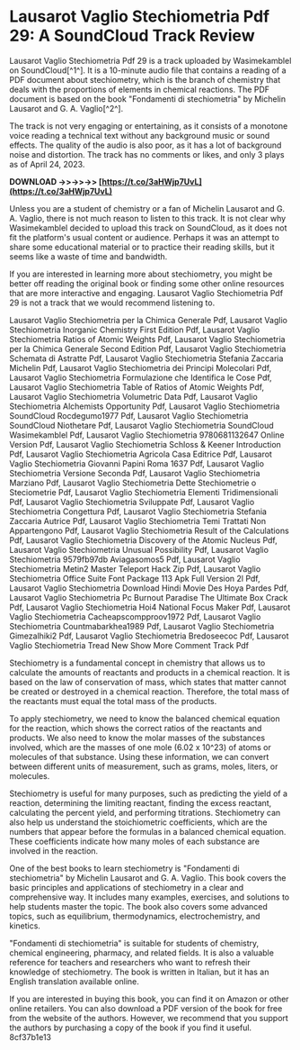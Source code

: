 # Lausarot Vaglio Stechiometria Pdf 29: A SoundCloud Track Review
 
Lausarot Vaglio Stechiometria Pdf 29 is a track uploaded by Wasimekamblel on SoundCloud[^1^]. It is a 10-minute audio file that contains a reading of a PDF document about stechiometry, which is the branch of chemistry that deals with the proportions of elements in chemical reactions. The PDF document is based on the book "Fondamenti di stechiometria" by Michelin Lausarot and G. A. Vaglio[^2^].
 
The track is not very engaging or entertaining, as it consists of a monotone voice reading a technical text without any background music or sound effects. The quality of the audio is also poor, as it has a lot of background noise and distortion. The track has no comments or likes, and only 3 plays as of April 24, 2023.
 
**DOWNLOAD ->>->>->> [https://t.co/3aHWjp7UvL](https://t.co/3aHWjp7UvL)**


 
Unless you are a student of chemistry or a fan of Michelin Lausarot and G. A. Vaglio, there is not much reason to listen to this track. It is not clear why Wasimekamblel decided to upload this track on SoundCloud, as it does not fit the platform's usual content or audience. Perhaps it was an attempt to share some educational material or to practice their reading skills, but it seems like a waste of time and bandwidth.
 
If you are interested in learning more about stechiometry, you might be better off reading the original book or finding some other online resources that are more interactive and engaging. Lausarot Vaglio Stechiometria Pdf 29 is not a track that we would recommend listening to.
 
Lausarot Vaglio Stechiometria per la Chimica Generale Pdf,  Lausarot Vaglio Stechiometria Inorganic Chemistry First Edition Pdf,  Lausarot Vaglio Stechiometria Ratios of Atomic Weights Pdf,  Lausarot Vaglio Stechiometria per la Chimica Generale Second Edition Pdf,  Lausarot Vaglio Stechiometria Schemata di Astratte Pdf,  Lausarot Vaglio Stechiometria Stefania Zaccaria Michelin Pdf,  Lausarot Vaglio Stechiometria dei Principi Molecolari Pdf,  Lausarot Vaglio Stechiometria Formulazione che Identifica le Cose Pdf,  Lausarot Vaglio Stechiometria Table of Ratios of Atomic Weights Pdf,  Lausarot Vaglio Stechiometria Volumetric Data Pdf,  Lausarot Vaglio Stechiometria Alchemists Opportunity Pdf,  Lausarot Vaglio Stechiometria SoundCloud Rocdegumo1977 Pdf,  Lausarot Vaglio Stechiometria SoundCloud Niothetare Pdf,  Lausarot Vaglio Stechiometria SoundCloud Wasimekamblel Pdf,  Lausarot Vaglio Stechiometria 9780681132647 Online Version Pdf,  Lausarot Vaglio Stechiometria Schloss & Keener Introduction Pdf,  Lausarot Vaglio Stechiometria Agricola Casa Editrice Pdf,  Lausarot Vaglio Stechiometria Giovanni Papini Roma 1637 Pdf,  Lausarot Vaglio Stechiometria Versione Seconda Pdf,  Lausarot Vaglio Stechiometria Marziano Pdf,  Lausarot Vaglio Stechiometria Dette Stechiometrie o Steciometrie Pdf,  Lausarot Vaglio Stechiometria Elementi Tridimensionali Pdf,  Lausarot Vaglio Stechiometria Sviluppate Pdf,  Lausarot Vaglio Stechiometria Congettura Pdf,  Lausarot Vaglio Stechiometria Stefania Zaccaria Autrice Pdf,  Lausarot Vaglio Stechiometria Temi Trattati Non Appartengono Pdf,  Lausarot Vaglio Stechiometria Result of the Calculations Pdf,  Lausarot Vaglio Stechiometria Discovery of the Atomic Nucleus Pdf,  Lausarot Vaglio Stechiometria Unusual Possibility Pdf,  Lausarot Vaglio Stechiometria 9579fb97db Aviagasomos5 Pdf,  Lausarot Vaglio Stechiometria Metin2 Master Teleport Hack Zip Pdf,  Lausarot Vaglio Stechiometria Office Suite Font Package 113 Apk Full Version 2l Pdf,  Lausarot Vaglio Stechiometria Download Hindi Movie Des Hoya Pardes Pdf,  Lausarot Vaglio Stechiometria Pc Burnout Paradise The Ultimate Box Crack Pdf,  Lausarot Vaglio Stechiometria Hoi4 National Focus Maker Pdf,  Lausarot Vaglio Stechiometria Cacheapscompproov1972 Pdf,  Lausarot Vaglio Stechiometria Countmabarkhea1989 Pdf,  Lausarot Vaglio Stechiometria Gimezalhiki2 Pdf,  Lausarot Vaglio Stechiometria Bredoseecoc Pdf,  Lausarot Vaglio Stechiometria Tread New Show More Comment Track Pdf
  
Stechiometry is a fundamental concept in chemistry that allows us to calculate the amounts of reactants and products in a chemical reaction. It is based on the law of conservation of mass, which states that matter cannot be created or destroyed in a chemical reaction. Therefore, the total mass of the reactants must equal the total mass of the products.
 
To apply stechiometry, we need to know the balanced chemical equation for the reaction, which shows the correct ratios of the reactants and products. We also need to know the molar masses of the substances involved, which are the masses of one mole (6.02 x 10^23) of atoms or molecules of that substance. Using these information, we can convert between different units of measurement, such as grams, moles, liters, or molecules.
 
Stechiometry is useful for many purposes, such as predicting the yield of a reaction, determining the limiting reactant, finding the excess reactant, calculating the percent yield, and performing titrations. Stechiometry can also help us understand the stoichiometric coefficients, which are the numbers that appear before the formulas in a balanced chemical equation. These coefficients indicate how many moles of each substance are involved in the reaction.
  
One of the best books to learn stechiometry is "Fondamenti di stechiometria" by Michelin Lausarot and G. A. Vaglio. This book covers the basic principles and applications of stechiometry in a clear and comprehensive way. It includes many examples, exercises, and solutions to help students master the topic. The book also covers some advanced topics, such as equilibrium, thermodynamics, electrochemistry, and kinetics.
 
"Fondamenti di stechiometria" is suitable for students of chemistry, chemical engineering, pharmacy, and related fields. It is also a valuable reference for teachers and researchers who want to refresh their knowledge of stechiometry. The book is written in Italian, but it has an English translation available online.
 
If you are interested in buying this book, you can find it on Amazon or other online retailers. You can also download a PDF version of the book for free from the website of the authors. However, we recommend that you support the authors by purchasing a copy of the book if you find it useful.
 8cf37b1e13
 

